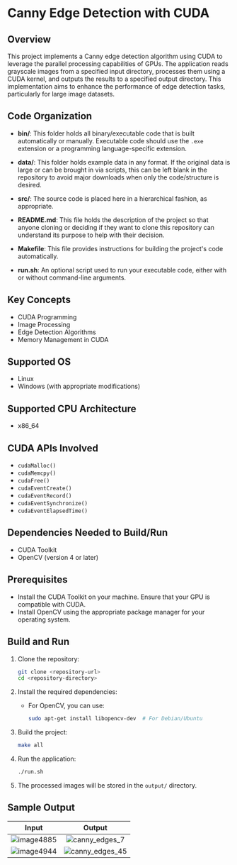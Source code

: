 # Canny Edge Detection with CUDA

## Overview
This project implements a Canny edge detection algorithm using CUDA to leverage the parallel processing capabilities of GPUs. The application reads grayscale images from a specified input directory, processes them using a CUDA kernel, and outputs the results to a specified output directory. This implementation aims to enhance the performance of edge detection tasks, particularly for large image datasets.

## Code Organization
- **bin/**: This folder holds all binary/executable code that is built automatically or manually. Executable code should use the `.exe` extension or a programming language-specific extension.
  
- **data/**: This folder holds example data in any format. If the original data is large or can be brought in via scripts, this can be left blank in the repository to avoid major downloads when only the code/structure is desired.

- **src/**: The source code is placed here in a hierarchical fashion, as appropriate.

- **README.md**: This file holds the description of the project so that anyone cloning or deciding if they want to clone this repository can understand its purpose to help with their decision.

- **Makefile**: This file provides instructions for building the project's code automatically.

- **run.sh**: An optional script used to run your executable code, either with or without command-line arguments.

## Key Concepts
- CUDA Programming
- Image Processing
- Edge Detection Algorithms
- Memory Management in CUDA

## Supported OS
- Linux
- Windows (with appropriate modifications)

## Supported CPU Architecture
- x86_64

## CUDA APIs Involved
- `cudaMalloc()`
- `cudaMemcpy()`
- `cudaFree()`
- `cudaEventCreate()`
- `cudaEventRecord()`
- `cudaEventSynchronize()`
- `cudaEventElapsedTime()`

## Dependencies Needed to Build/Run
- CUDA Toolkit
- OpenCV (version 4 or later)

## Prerequisites
- Install the CUDA Toolkit on your machine. Ensure that your GPU is compatible with CUDA.
- Install OpenCV using the appropriate package manager for your operating system. 

## Build and Run
1. Clone the repository:
   ```bash
   git clone <repository-url>
   cd <repository-directory>
   ```

2. Install the required dependencies:
   - For OpenCV, you can use:
     ```bash
     sudo apt-get install libopencv-dev  # For Debian/Ubuntu
     ```

3. Build the project:
   ```bash
   make all
   ```

4. Run the application:
   ```bash
   ./run.sh
   ```

5. The processed images will be stored in the `output/` directory.

## Sample Output

|Input|Output|
|:-:|:-:|
|![image4885](https://github.com/user-attachments/assets/5f01939e-a07a-4b5d-ba97-5dad20abc952) |![canny_edges_7](https://github.com/user-attachments/assets/98a54f9d-528b-41bd-ad14-73a717963e16) |
|![image4944](https://github.com/user-attachments/assets/12a7beb7-b870-49f1-b3b6-cf78e7df16a5) |![canny_edges_45](https://github.com/user-attachments/assets/79d0a0e8-f540-4cf0-a62a-c886f3266887) |

